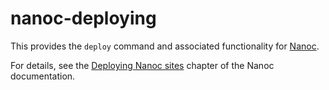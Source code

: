 # nanoc-deploying

This provides the `deploy` command and associated functionality for [Nanoc](https://nanoc.ws).

For details, see the [Deploying Nanoc sites](https://nanoc.ws/doc/deploying/) chapter of the Nanoc documentation.